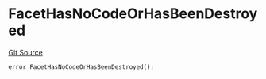 # FacetHasNoCodeOrHasBeenDestroyed
[Git Source](https://github.com/thrackle-io/rules-engine/blob/459b520a7107e726ba8e04fbad518d00575c4ce1/src/protocol/economic/ruleProcessor/RuleProcessorDiamond.sol)


```solidity
error FacetHasNoCodeOrHasBeenDestroyed();
```

